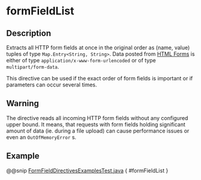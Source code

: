 # formFieldList

## Description

Extracts all HTTP form fields at once in the original order as (name, value) tuples of type `Map.Entry<String, String>`. Data posted from [HTML Forms](http://www.w3.org/TR/html401/interact/forms.html#h-17.13.4) is either of type `application/x-www-form-urlencoded` or of type `multipart/form-data`.

This directive can be used if the exact order of form fields is important or if parameters can occur several times. 

## Warning

The directive reads all incoming HTTP form fields without any configured upper bound.
It means, that requests with form fields holding significant amount of data (ie. during a file upload)
can cause performance issues or even an `OutOfMemoryError` s.

## Example

@@snip [FormFieldDirectivesExamplesTest.java](../../../../../../../test/java/docs/http/javadsl/server/directives/FormFieldDirectivesExamplesTest.java) { #formFieldList }